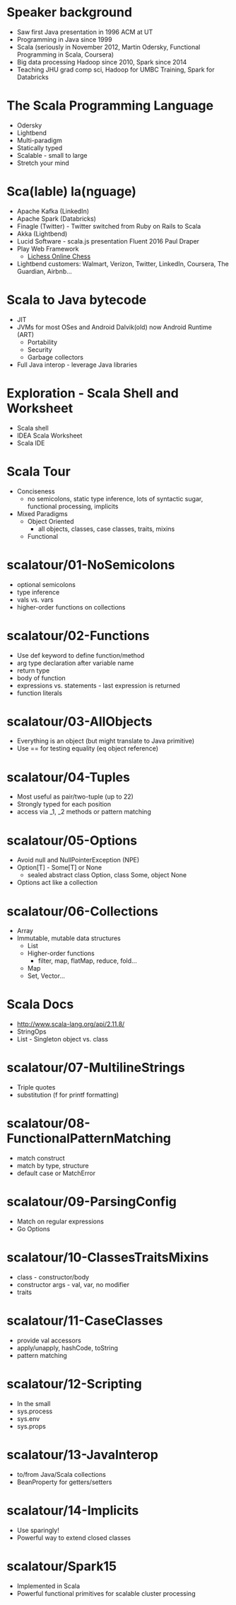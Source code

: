 # Speaker background
* Saw first Java presentation in 1996 ACM at UT
* Programming in Java since 1999
* Scala (seriously in November 2012, Martin Odersky, Functional Programming in Scala, Coursera)
* Big data processing Hadoop since 2010, Spark since 2014
* Teaching JHU grad comp sci, Hadoop for UMBC Training, Spark for Databricks

# The Scala Programming Language
* Odersky
* Lightbend
* Multi-paradigm
* Statically typed
* Scalable - small to large
* Stretch your mind

# Sca\(lable\) la\(nguage\)

* Apache Kafka (LinkedIn)
* Apache Spark (Databricks)
* Finagle (Twitter) - Twitter switched from Ruby on Rails to Scala
* Akka (Lightbend)
* Lucid Software - scala.js presentation Fluent 2016 Paul Draper
* Play Web Framework
     * [Lichess Online Chess](https://en.lichess.org/)
* Lightbend customers: Walmart, Verizon, Twitter, LinkedIn, Coursera, The Guardian, Airbnb...

# Scala to Java bytecode
* JIT
* JVMs for most OSes and Android Dalvik(old) now Android Runtime (ART)
     * Portability
     * Security
     * Garbage collectors
* Full Java interop - leverage Java libraries

# Exploration - Scala Shell and Worksheet
* Scala shell
* IDEA Scala Worksheet
* Scala IDE

# Scala Tour
* Conciseness
     * no semicolons, static type inference, lots of syntactic sugar, 
     functional processing, implicits
* Mixed Paradigms
     * Object Oriented
          * all objects, classes, case classes, traits, mixins
     * Functional 
          
# scalatour/01-NoSemicolons
* optional semicolons
* type inference
* vals vs. vars
* higher-order functions on collections

# scalatour/02-Functions
* Use def keyword to define function/method
* arg type declaration after variable name
* return type
* body of function
* expressions vs. statements - last expression is returned
* function literals

# scalatour/03-AllObjects
* Everything is an object (but might translate to Java primitive)
* Use == for testing equality (eq object reference)

# scalatour/04-Tuples
* Most useful as pair/two-tuple (up to 22)
* Strongly typed for each position
* access via _1, _2 methods or pattern matching

# scalatour/05-Options
* Avoid null and NullPointerException (NPE)
* Option\[T\] - Some\[T\] or None
     * sealed abstract class Option, class Some, object None
* Options act like a collection     

# scalatour/06-Collections
* Array
* Immutable, mutable data structures
     * List
     * Higher-order functions
          * filter, map, flatMap, reduce, fold... 
     * Map   
     * Set, Vector...
     
# Scala Docs
* http://www.scala-lang.org/api/2.11.8/
* StringOps
* List - Singleton object vs. class

# scalatour/07-MultilineStrings
* Triple quotes
* substitution (f for printf formatting)

# scalatour/08-FunctionalPatternMatching
* match construct
* match by type, structure
* default case or MatchError

# scalatour/09-ParsingConfig
* Match on regular expressions
* Go Options

# scalatour/10-ClassesTraitsMixins
* class - constructor/body
* constructor args - val, var, no modifier
* traits

# scalatour/11-CaseClasses
* provide val accessors
* apply/unapply, hashCode, toString
* pattern matching

# scalatour/12-Scripting
* In the small
* sys.process
* sys.env
* sys.props

# scalatour/13-JavaInterop
* to/from Java/Scala collections
* BeanProperty for getters/setters

# scalatour/14-Implicits
* Use sparingly!
* Powerful way to extend closed classes

# scalatour/Spark15
* Implemented in Scala
* Powerful functional primitives for scalable cluster processing

